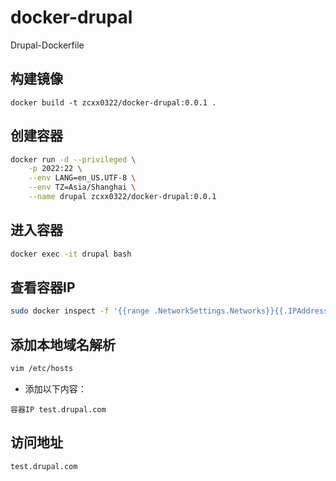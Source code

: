 # docker-drupal

Drupal-Dockerfile

## 构建镜像

`docker build -t zcxx0322/docker-drupal:0.0.1 .`

## 创建容器

```bash
docker run -d --privileged \
    -p 2022:22 \
    --env LANG=en_US.UTF-8 \
    --env TZ=Asia/Shanghai \
    --name drupal zcxx0322/docker-drupal:0.0.1
```
## 进入容器
```bash
docker exec -it drupal bash
```
## 查看容器IP
```bash
sudo docker inspect -f '{{range .NetworkSettings.Networks}}{{.IPAddress}}{{end}}' drupal
```

## 添加本地域名解析
```bash
vim /etc/hosts
```
- 添加以下内容：
```
容器IP test.drupal.com
``` 

## 访问地址
```bash
test.drupal.com
```